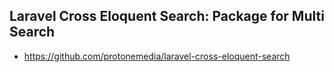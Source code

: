 ## Laravel Cross Eloquent Search: Package for Multi Search

- https://github.com/protonemedia/laravel-cross-eloquent-search
